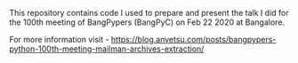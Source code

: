 This repository contains code I used to prepare and present the talk I did for the 100th meeting of BangPypers (BangPyC) on Feb 22 2020 at Bangalore.

For more information visit - https://blog.anvetsu.com/posts/bangpypers-python-100th-meeting-mailman-archives-extraction/
